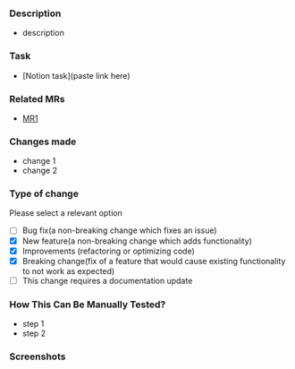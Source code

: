 ### Description

-   description

### Task

-   [Notion task](paste link here)

### Related MRs

-   [MR1]()

### Changes made

-   change 1
-   change 2

### Type of change

Please select a relevant option

-   [ ] Bug fix(a non-breaking change which fixes an issue)
-   [x] New feature(a non-breaking change which adds functionality)
-   [x] Improvements (refactoring or optimizing code)
-   [x] Breaking change(fix of a feature that would cause existing functionality to not work as expected)
-   [ ] This change requires a documentation update

### How This Can Be Manually Tested?

-   step 1
-   step 2

### Screenshots
